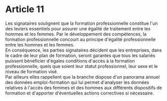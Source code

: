 # Article 11

  
Les signataires soulignent que la formation professionnelle constitue l'un des leviers essentiels pour assurer une égalité de traitement entre les hommes et les femmes. Par le développement des compétences, la formation professionnelle concourt au principe d'égalité professionnelle entre les hommes et les femmes.  
En conséquence, les parties signataires décident que les entreprises, dans le cadre de leur plan de formation, seront garantes que tous les salariés puissent bénéficier d'égales conditions d'accès à la formation professionnelle, quels que soient leur statut professionnel, leur sexe et le niveau de formation visé.  
Par ailleurs elles rappellent que la branche dispose d'un panorama annuel des données emploi-formation qui lui permet d'analyser les données relatives à l'accès des femmes et des hommes aux différents dispositifs de formation et d'apporter d'éventuelles actions correctives si nécessaire.


